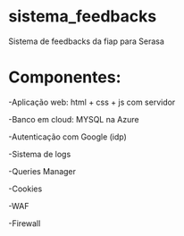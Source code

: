 # sistema_feedbacks
Sistema de feedbacks da fiap para Serasa

# Componentes:

  -Aplicação web: html + css + js com servidor
  
  -Banco em cloud: MYSQL na Azure
  
  -Autenticação com Google (idp)
  
  -Sistema de logs
  
  -Queries Manager
  
  -Cookies
  
  -WAF
  
  -Firewall
